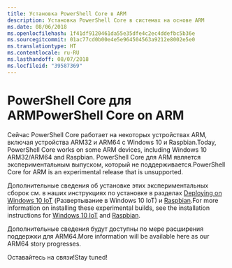 ```yaml
---
title: Установка PowerShell Core в ARM
description: Установка PowerShell Core в системах на основе ARM
ms.date: 08/06/2018
ms.openlocfilehash: 1f41df9120461da55e35dfe4c2ec4ddefbc5b36e
ms.sourcegitcommit: 01ac77cd0b00e4e5e964504563a9212e8002e5e0
ms.translationtype: HT
ms.contentlocale: ru-RU
ms.lasthandoff: 08/07/2018
ms.locfileid: "39587369"
---
```

# <a name="powershell-core-on-arm"></a><span data-ttu-id="d344c-103">PowerShell Core для ARM</span><span class="sxs-lookup"><span data-stu-id="d344c-103">PowerShell Core on ARM</span></span>

<span data-ttu-id="d344c-104">Сейчас PowerShell Core работает на некоторых устройствах ARM, включая устройства ARM32 и ARM64 с Windows 10 и Raspbian.</span><span class="sxs-lookup"><span data-stu-id="d344c-104">Today, PowerShell Core works on some ARM devices, including Windows 10 ARM32/ARM64 and Raspbian.</span></span>
<span data-ttu-id="d344c-105">PowerShell Core для ARM является экспериментальным выпуском, который не поддерживается.</span><span class="sxs-lookup"><span data-stu-id="d344c-105">PowerShell Core for ARM is an experimental release that is unsupported.</span></span>

<span data-ttu-id="d344c-106">Дополнительные сведения об установке этих экспериментальных сборок см. в наших инструкциях по установке в разделах [Deploying on Windows 10 IoT](installing-powershell-core-on-windows.md#deploying-on-windows-iot) (Развертывание в Windows 10 IoT) и [Raspbian](installing-powershell-core-on-linux.md#raspbian).</span><span class="sxs-lookup"><span data-stu-id="d344c-106">For more information on installing these experimental builds, see the installation instructions for [Windows 10 IoT](installing-powershell-core-on-windows.md#deploying-on-windows-iot) and [Raspbian](installing-powershell-core-on-linux.md#raspbian).</span></span>

<span data-ttu-id="d344c-107">Дополнительные сведения будут доступны по мере расширения поддержки для ARM64.</span><span class="sxs-lookup"><span data-stu-id="d344c-107">More information will be available here as our ARM64 story progresses.</span></span>

<span data-ttu-id="d344c-108">Оставайтесь на связи!</span><span class="sxs-lookup"><span data-stu-id="d344c-108">Stay tuned!</span></span>
